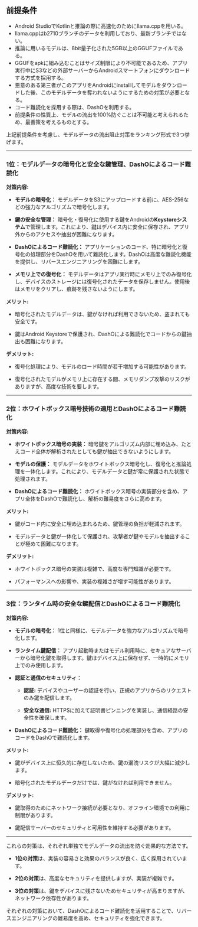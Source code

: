 ## 前提条件
- Android StudioでKotlinと推論の際に高速化のためにllama.cppを用いる。
- llama.cppはb2710ブランチのデータを利用しており、最新ブランチではない。
- 推論に用いるモデルは、8bit量子化された5GB以上のGGUFファイルである。
- GGUFをapkに組み込むことはサイズ制限により不可能であるため、アプリ実行中にS3などの外部サーバーからAndroidスマートフォンにダウンロードする方式を採用する。
- 悪意のある第三者がこのアプリをAndroidにinstallしてモデルをダウンロードした後、このモデルデータを奪われないようにするための対策が必要となる。
- コード難読化を採用する際は、DashOを利用する。
- 前提条件の性質上、モデルの流出を100%防ぐことは不可能と考えられるため、最善策を考えるものとする。

上記前提条件を考慮し、モデルデータの流出阻止対策をランキング形式で3つ挙げます。

---

### **1位：モデルデータの暗号化と安全な鍵管理、DashOによるコード難読化**

**対策内容:**

- **モデルの暗号化：** モデルデータをS3にアップロードする前に、AES-256などの強力なアルゴリズムで暗号化します。

- **鍵の安全な管理：** 暗号化・復号化に使用する鍵をAndroidの**Keystoreシステム**で管理します。これにより、鍵はデバイス内に安全に保存され、アプリ外からのアクセスや抽出が困難になります。

- **DashOによるコード難読化：** アプリケーションのコード、特に暗号化と復号化の処理部分をDashOを用いて難読化します。DashOは高度な難読化機能を提供し、リバースエンジニアリングを困難にします。

- **メモリ上での復号化：** モデルデータはアプリ実行時にメモリ上でのみ復号化し、デバイスのストレージには復号化されたデータを保存しません。使用後はメモリをクリアし、痕跡を残さないようにします。

**メリット:**

- 暗号化されたモデルデータは、鍵がなければ利用できないため、盗まれても安全です。

- 鍵はAndroid Keystoreで保護され、DashOによる難読化でコードからの鍵抽出も困難になります。

**デメリット:**

- 復号化処理により、モデルのロード時間が若干増加する可能性があります。

- 復号化されたモデルがメモリ上に存在する間、メモリダンプ攻撃のリスクがありますが、高度な技術を要します。

---

### **2位：ホワイトボックス暗号技術の適用とDashOによるコード難読化**

**対策内容:**

- **ホワイトボックス暗号の実装：** 暗号鍵をアルゴリズム内部に埋め込み、たとえコード全体が解析されたとしても鍵が抽出できないようにします。

- **モデルの保護：** モデルデータをホワイトボックス暗号化し、復号化と推論処理を一体化します。これにより、モデルデータと鍵が常に保護された状態で処理されます。

- **DashOによるコード難読化：** ホワイトボックス暗号の実装部分を含め、アプリ全体をDashOで難読化し、解析の難易度をさらに高めます。

**メリット:**

- 鍵がコード内に安全に埋め込まれるため、鍵管理の負担が軽減されます。

- モデルデータと鍵が一体化して保護され、攻撃者が鍵やモデルを抽出することが極めて困難になります。

**デメリット:**

- ホワイトボックス暗号の実装は複雑で、高度な専門知識が必要です。

- パフォーマンスへの影響や、実装の複雑さが増す可能性があります。

---

### **3位：ランタイム時の安全な鍵配信とDashOによるコード難読化**

**対策内容:**

- **モデルの暗号化：** 1位と同様に、モデルデータを強力なアルゴリズムで暗号化します。

- **ランタイム鍵配信：** アプリ起動時またはモデル利用時に、セキュアなサーバーから暗号化鍵を取得します。鍵はデバイス上に保存せず、一時的にメモリ上でのみ使用します。

- **認証と通信のセキュリティ：**

  - **認証:** デバイスやユーザーの認証を行い、正規のアプリからのリクエストのみ鍵を配信します。

  - **安全な通信:** HTTPSに加えて証明書ピンニングを実装し、通信経路の安全性を確保します。

- **DashOによるコード難読化：** 鍵取得や復号化の処理部分を含め、アプリのコードをDashOで難読化します。

**メリット:**

- 鍵がデバイス上に恒久的に存在しないため、鍵の漏洩リスクが大幅に減少します。

- 暗号化されたモデルデータだけでは、鍵がなければ利用できません。

**デメリット:**

- 鍵取得のためにネットワーク接続が必要となり、オフライン環境での利用に制限があります。

- 鍵配信サーバーのセキュリティと可用性を維持する必要があります。

---

これらの対策は、それぞれ単独でモデルデータの流出を防ぐ効果的な方法です。

- **1位の対策**は、実装の容易さと効果のバランスが良く、広く採用されています。

- **2位の対策**は、高度なセキュリティを提供しますが、実装が複雑です。

- **3位の対策**は、鍵をデバイスに残さないためセキュリティが高まりますが、ネットワーク依存性があります。

それぞれの対策において、DashOによるコード難読化を活用することで、リバースエンジニアリングの難易度を高め、セキュリティを強化できます。
